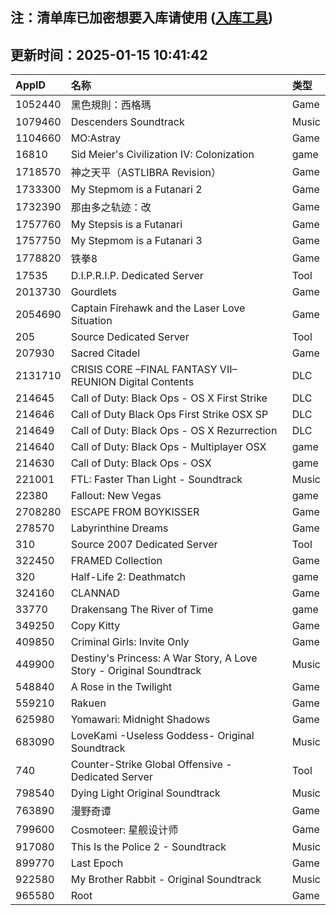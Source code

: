 ## 注：清单库已加密想要入库请使用 ([入库工具](https://github.com/BlankTMing/ManifestAutoUpdate/releases))

## 更新时间：2025-01-15 10:41:42
| AppID | 名称 | 类型  |
| :-------------------- | :----------------------------- | :----------- |
| 1052440 | 黑色規則：西格瑪| Game |
| 1079460 | Descenders Soundtrack| Music |
| 1104660 | MO:Astray| Game |
| 16810 | Sid Meier's Civilization IV: Colonization| game |
| 1718570 | 神之天平（ASTLIBRA Revision）| Game |
| 1733300 | My Stepmom is a Futanari 2| Game |
| 1732390 | 那由多之轨迹：改| Game |
| 1757760 | My Stepsis is a Futanari| Game |
| 1757750 | My Stepmom is a Futanari 3| Game |
| 1778820 | 铁拳8| Game |
| 17535 | D.I.P.R.I.P. Dedicated Server| Tool |
| 2013730 | Gourdlets| Game |
| 2054690 | Captain Firehawk and the Laser Love Situation| Game |
| 205 | Source Dedicated Server| Tool |
| 207930 | Sacred Citadel| Game |
| 2131710 | CRISIS CORE –FINAL FANTASY VII– REUNION Digital Contents| DLC |
| 214645 | Call of Duty: Black Ops - OS X First Strike| DLC |
| 214646 | Call of Duty Black Ops First Strike OSX SP| DLC |
| 214649 | Call of Duty: Black Ops - OS X Rezurrection| DLC |
| 214640 | Call of Duty: Black Ops - Multiplayer OSX| game |
| 214630 | Call of Duty: Black Ops - OSX| game |
| 221001 | FTL: Faster Than Light - Soundtrack| Music |
| 22380 | Fallout: New Vegas| game |
| 2708280 | ESCAPE FROM BOYKISSER| Game |
| 278570 | Labyrinthine Dreams| Game |
| 310 | Source 2007 Dedicated Server| Tool |
| 322450 | FRAMED Collection| Game |
| 320 | Half-Life 2: Deathmatch| game |
| 324160 | CLANNAD| Game |
| 33770 | Drakensang The River of Time| game |
| 349250 | Copy Kitty| Game |
| 409850 | Criminal Girls: Invite Only| Game |
| 449900 | Destiny's Princess: A War Story, A Love Story - Original Soundtrack| Music |
| 548840 | A Rose in the Twilight| Game |
| 559210 | Rakuen| Game |
| 625980 | Yomawari: Midnight Shadows| Game |
| 683090 | LoveKami -Useless Goddess- Original Soundtrack| Music |
| 740 | Counter-Strike Global Offensive - Dedicated Server| Tool |
| 798540 | Dying Light Original Soundtrack| Music |
| 763890 | 漫野奇谭| Game |
| 799600 | Cosmoteer: 星舰设计师| Game |
| 917080 | This Is the Police 2 - Soundtrack| Music |
| 899770 | Last Epoch| Game |
| 922580 | My Brother Rabbit - Original Soundtrack| Music |
| 965580 | Root| Game |
